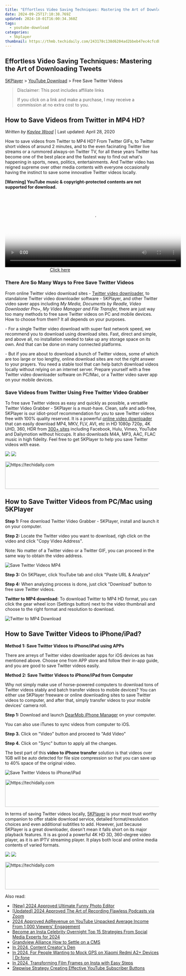 ```yaml
---
title: "Effortless Video Saving Techniques: Mastering the Art of Downloading Tweets"
date: 2024-09-25T17:10:38.769Z
updated: 2024-10-01T16:00:34.360Z
tags:
  - youtube-download
categories:
  - 5kplayer
thumbnail: https://thmb.techidaily.com/243178c138d6204ad2bbeb47ec4cfcdba020958c11cab04cb22d5f5327eef01b.jpg
---
```


## Effortless Video Saving Techniques: Mastering the Art of Downloading Tweets

[5KPlayer](https://tools.techidaily.com/5kplayer/products/) \> [YouTube Download](https://tools.techidaily.com/5kplayer/youtube-download/) \> Free Save Twitter Videos

>  Disclaimer: This post includes affiliate links
>
>  If you click on a link and make a purchase, I may receive a commission at no extra cost to you.
>

## How to Save Videos from Twitter in MP4 HD?

 _Written by [Kaylee Wood](https://www.quora.com/profile/Amanda-Hu-21)_ | Last updated: April 28, 2020 

How to save videos from Twitter to MP4 HD? From Twitter GIFs, to Twitter short videos of around 2 minutes, and to the even facinating Twitter live streams or a rummored always-on Twitter TV, for all these years Twitter has become one of the best place and the fastest way to find out what's happening in sports, news, politics, entertainments. And Twitter video has reigned supreme over other media contents with everyone occasionally having the instinct to save some innovative Twitter videos locally. 

**\[Warning\] YouTube music & copyright-protected contents are not supported for download.**

<!-- affiliate ads begin -->
<span id="1982570">
					<video width="576" height="240" style="cursor:pointer"
           poster="//a.impactradius-go.com/display-clicktoplayimage/1982570.png"
           onclick="if(!this.playClicked){this.play();this.setAttribute('controls',true);this.playClicked=true;}">
	   <source src="//a.impactradius-go.com/display-ad/22993-1982570">
	   <img src="//a.impactradius-go.com/display-clicktoplayimage/1982570.png" style="border: none; height: 100%; width: 100%; object-fit: contain">
	</video>
	<div style="width:360px;text-align:center"><a href="javascript:window.open(decodeURIComponent('https%3A%2F%2Fhomestyler.sjv.io%2Fc%2F5597632%2F1982570%2F22993'), '_blank');void(0);">Click here</a></div>
</span>
<img height="0" width="0" src="https://imp.pxf.io/i/5597632/1982570/22993" style="position:absolute;visibility:hidden;" border="0" />
<!-- affiliate ads end -->

### There Are So Many Ways to Free Save Twitter Videos

From online Twitter video download sites - [Twitter video downloader](http://twittervideodownloader.com/), to standalone Twitter video downloader software - 5KPlayer, and other Twitter video saver apps including _My Media, Documents by Readle, Video Downloader Pro+, My Video Manager and File Transfer,_ there are just way too many methods to free save Twitter videos on PC and mobile devices. How to choose from them? It all depends on your purposes.

 \- For a single Twitter video download with super fast network speed, we recommend you to download using download sites. Fast, direct and simple, and above all, no installation needed to take up any storage space on its own. And that can be done on many connected platforms.

\- But if you are about to download a bunch of Twitter videos, some of which are too large or too lengthy, online download sites are not the right answer to your prayers. You need a stable tool that can help batch download videos locally without relying on an internet server. Prepare yourself with a free Twitter video downloader software on PC/Mac, or a Twitter video saver app on your mobile devices. 

### Save Videos from Twitter Using Free Twitter Video Grabber

To free save Twitter videos as easy and quickly as possible, a versatile Twitter Video Grabber - 5KPlayer is a must-have. Clean, safe and ads-free, 5KPlayer is our idiot-proof recommendation for you to save Twitter videos free with 100% quality reserved. It is a powerful [online video downloader](https://tools.techidaily.com/5kplayer/youtube-download/) that can easily download MP4, MKV, FLV, AVI, etc in HD 1080p 720p, 4K UHD, 360, HDR from [300+ sites](https://tools.techidaily.com/5kplayer/youtube-download/) including Facebook, Hulu, Vimeo, YouTube and Dailymotion without hiccups. It also downloads M4A, MP3, AAC, FLAC music in high fidelity. Feel free to get 5KPlayer to help you save Twitter videos with ease.

[![](https://www.5kplayer.com/youtube-download/../button/freedownwhitewin.png)](https://tools.techidaily.com/5kplayer/products/) [![](https://www.5kplayer.com/youtube-download/../button/freedownbackmac.png)](https://tools.techidaily.com/5kplayer/products/) 

<!-- affiliate ads begin -->
<a href="https://appsumo.8odi.net/c/5597632/2082529/7443" target="_top" id="2082529">
  <img src="//a.impactradius-go.com/display-ad/7443-2082529" border="0" alt="https://techidaily.com" width="728" height="90"/>
</a>
<img height="0" width="0" src="https://appsumo.8odi.net/i/5597632/2082529/7443" style="position:absolute;visibility:hidden;" border="0" />
<!-- affiliate ads end -->

## How to Save Twitter Videos from PC/Mac using 5KPlayer

**Step 1:** Free download Twitter Video Grabber - 5KPlayer, install and launch it on your computer.

**Step 2:** Locate the Twitter video you want to download, righ click on the video and click "Copy Video Address".

Note: No matter of a Twitter video or a Twitter GIF, you can proceed in the same way to obtain the video address.

![Save Twitter Videos MP4](https://www.5kplayer.com/youtube-download/img/5kplayer-trl-032601.jpg) 

**Step 3:** On 5KPlayer, click YouTube tab and cilck "Paste URL & Analyze" 

**Step 4:** When analyzing process is done, just click "Download" button to free save Twitter videos.

**Twitter to MP4 download:**  To download Twitter to MP4 HD format, you can click the gear wheel icon (Settings button) next to the video thumbnail and choose to the right format and resolution to download. 

![Twitter to MP4 Download](https://www.5kplayer.com/youtube-download/img/save-twitter-video.jpg) 

## How to Save Twitter Videos to iPhone/iPad?

**Method 1: Save Twitter Videos to iPhone/iPad using APPs** 

There are arreys of Twitter video downloader apps for iOS devices as has mentioned above. Choose one from APP store and follow their in-app guide, and you are good to save Twitter videos easily. 

**Method 2: Save Twitter Videos to iPhone/iPad from Computer** 

Why not simply make use of horse-powered computers to download tons of Twitter videos stably and batch transfer videos to mobile devices? You can either use 5KPlayer freeware or online downloading sites to save Twitter videos to computer, and after that, simply transfer videos to your mobile devices' camera roll. 

**Step 1:** Download and launch [DearMob iPhone Manager](https://tools.techidaily.com/5kplayer/iphone-manager/) on your computer. 

You can also use iTunes to sync videos from computer to iOS. 

**Step 3.** Click on "Video" button and proceed to "Add Video" 

**Step 4.** Click on "Sync" button to apply all the changes.

The best part of this **video to iPhone transfer** solution is that videos over 1GB will be auto detected for file size compression so that you can save up to 40% space of the original video. 

![Save Twitter Videos to iPhone/iPad](https://www.5kplayer.com/youtube-download/../iphone-manager/images/index-image/vid-en.png)

<!-- affiliate ads begin -->
<a href="https://appsumo.8odi.net/c/5597632/2118314/7443" target="_top" id="2118314">
  <img src="//a.impactradius-go.com/display-ad/7443-2118314" border="0" alt="https://techidaily.com" width="728" height="90"/>
</a>
<img height="0" width="0" src="https://appsumo.8odi.net/i/5597632/2118314/7443" style="position:absolute;visibility:hidden;" border="0" />
<!-- affiliate ads end -->

In terms of saving Twitter videos locally, [5KPlayer](https://tools.techidaily.com/5kplayer/products/) is your most trust worthy companion to offer stable download service, detailed format/resolution choices and even additional subtitles to add. However, just because 5KPlayer is a great downloader, doesn't mean it falls short on its major playback features. It is as good a powerful 4K HD 3D, 360-degree video player, as it is an IPTV streaming player. It plays both local and online media contents of varied formats. 

[![](https://www.5kplayer.com/youtube-download/../button/freedownwhitewin.png)](https://tools.techidaily.com/5kplayer/products/) [![](https://www.5kplayer.com/youtube-download/../button/freedownbackmac.png)](https://tools.techidaily.com/5kplayer/products/)

<!-- affiliate ads begin -->
<a href="https://appsumo.8odi.net/c/5597632/2129741/7443" target="_top" id="2129741">
  <img src="//a.impactradius-go.com/display-ad/7443-2129741" border="0" alt="https://techidaily.com" width="728" height="90"/>
</a>
<img height="0" width="0" src="https://appsumo.8odi.net/i/5597632/2129741/7443" style="position:absolute;visibility:hidden;" border="0" />
<!-- affiliate ads end -->

<ins class="adsbygoogle"
     style="display:block"
     data-ad-format="autorelaxed"
     data-ad-client="ca-pub-7571918770474297"
     data-ad-slot="1223367746"></ins>

<ins class="adsbygoogle"
     style="display:block"
     data-ad-client="ca-pub-7571918770474297"
     data-ad-slot="8358498916"
     data-ad-format="auto"
     data-full-width-responsive="true"></ins>

<span class="atpl-alsoreadstyle">Also read:</span>
<div><ul>
<li><a href="https://article-posts.techidaily.com/new-2024-approved-ultimate-funny-photo-editor/"><u>[New] 2024 Approved Ultimate Funny Photo Editor</u></a></li>
<li><a href="https://screen-recording.techidaily.com/updated-2024-approved-the-art-of-recording-flawless-podcasts-via-zoom/"><u>[Updated] 2024 Approved The Art of Recording Flawless Podcasts via Zoom</u></a></li>
<li><a href="https://youtube-video-recordings.techidaily.com/2024-approved-adrevenue-on-youtube-unpacked-average-income-from-1000-viewers-engagement/"><u>2024 Approved AdRevenue on YouTube Unpacked Average Income From 1,000 Viewers' Engagement</u></a></li>
<li><a href="https://instagram-videos.techidaily.com/become-an-insta-celebrity-overnight-top-15-strategies-from-social-media-experts-for-2024/"><u>Become an Insta Celebrity Overnight Top 15 Strategies From Social Media Experts for 2024</u></a></li>
<li><a href="https://youtube-video-recordings.techidaily.com/grandview-alliance-how-to-settle-on-a-cms/"><u>Grandview Alliance How to Settle on a CMS</u></a></li>
<li><a href="https://youtube-video-recordings.techidaily.com/in-2024-content-creators-den/"><u>In 2024, Content Creator's Den</u></a></li>
<li><a href="https://android-location.techidaily.com/in-2024-for-people-wanting-to-mock-gps-on-xiaomi-redmi-a2plus-devices-drfone-by-drfone-virtual/"><u>In 2024, For People Wanting to Mock GPS on Xiaomi Redmi A2+ Devices | Dr.fone</u></a></li>
<li><a href="https://instagram-video-files.techidaily.com/in-2024-transforming-film-frames-on-insta-with-easy-steps/"><u>In 2024, Transforming Film Frames on Insta with Easy Steps</u></a></li>
<li><a href="https://youtube-video-recordings.techidaily.com/stepwise-strategy-creating-effective-youtube-subscriber-buttons/"><u>Stepwise Strategy Creating Effective YouTube Subscriber Buttons</u></a></li>
</ul></div>

